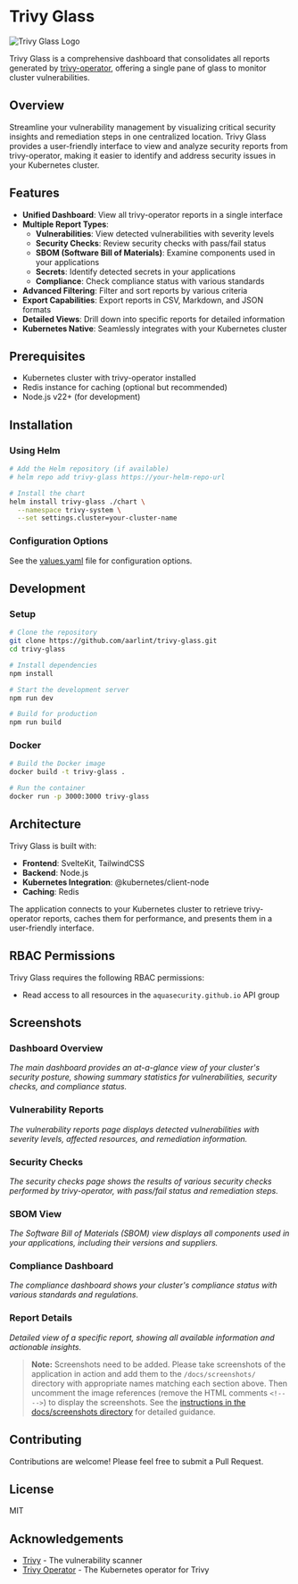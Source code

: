 # Trivy Glass

![Trivy Glass Logo](/static/trivyglass.png)

Trivy Glass is a comprehensive dashboard that consolidates all reports generated by [trivy-operator](https://github.com/aquasecurity/trivy-operator), offering a single pane of glass to monitor cluster vulnerabilities.

## Overview

Streamline your vulnerability management by visualizing critical security insights and remediation steps in one centralized location. Trivy Glass provides a user-friendly interface to view and analyze security reports from trivy-operator, making it easier to identify and address security issues in your Kubernetes cluster.

## Features

- **Unified Dashboard**: View all trivy-operator reports in a single interface
- **Multiple Report Types**:
  - **Vulnerabilities**: View detected vulnerabilities with severity levels
  - **Security Checks**: Review security checks with pass/fail status
  - **SBOM (Software Bill of Materials)**: Examine components used in your applications
  - **Secrets**: Identify detected secrets in your applications
  - **Compliance**: Check compliance status with various standards
- **Advanced Filtering**: Filter and sort reports by various criteria
- **Export Capabilities**: Export reports in CSV, Markdown, and JSON formats
- **Detailed Views**: Drill down into specific reports for detailed information
- **Kubernetes Native**: Seamlessly integrates with your Kubernetes cluster

## Prerequisites

- Kubernetes cluster with trivy-operator installed
- Redis instance for caching (optional but recommended)
- Node.js v22+ (for development)

## Installation

### Using Helm

```bash
# Add the Helm repository (if available)
# helm repo add trivy-glass https://your-helm-repo-url

# Install the chart
helm install trivy-glass ./chart \
  --namespace trivy-system \
  --set settings.cluster=your-cluster-name
```

### Configuration Options

See the [values.yaml](chart/values.yaml) file for configuration options.

## Development

### Setup

```bash
# Clone the repository
git clone https://github.com/aarlint/trivy-glass.git
cd trivy-glass

# Install dependencies
npm install

# Start the development server
npm run dev

# Build for production
npm run build
```

### Docker

```bash
# Build the Docker image
docker build -t trivy-glass .

# Run the container
docker run -p 3000:3000 trivy-glass
```

## Architecture

Trivy Glass is built with:

- **Frontend**: SvelteKit, TailwindCSS
- **Backend**: Node.js
- **Kubernetes Integration**: @kubernetes/client-node
- **Caching**: Redis

The application connects to your Kubernetes cluster to retrieve trivy-operator reports, caches them for performance, and presents them in a user-friendly interface.

## RBAC Permissions

Trivy Glass requires the following RBAC permissions:

- Read access to all resources in the `aquasecurity.github.io` API group

## Screenshots

### Dashboard Overview
<!-- ![Dashboard Overview](/docs/screenshots/dashboard-overview.png) -->
*The main dashboard provides an at-a-glance view of your cluster's security posture, showing summary statistics for vulnerabilities, security checks, and compliance status.*

### Vulnerability Reports
<!-- ![Vulnerability Reports](/docs/screenshots/vulnerability-reports.png) -->
*The vulnerability reports page displays detected vulnerabilities with severity levels, affected resources, and remediation information.*

### Security Checks
<!-- ![Security Checks](/docs/screenshots/security-checks.png) -->
*The security checks page shows the results of various security checks performed by trivy-operator, with pass/fail status and remediation steps.*

### SBOM View
<!-- ![SBOM View](/docs/screenshots/sbom-view.png) -->
*The Software Bill of Materials (SBOM) view displays all components used in your applications, including their versions and suppliers.*

### Compliance Dashboard
<!-- ![Compliance Dashboard](/docs/screenshots/compliance-dashboard.png) -->
*The compliance dashboard shows your cluster's compliance status with various standards and regulations.*

### Report Details
<!-- ![Report Details](/docs/screenshots/report-details.png) -->
*Detailed view of a specific report, showing all available information and actionable insights.*

> **Note:** Screenshots need to be added. Please take screenshots of the application in action and add them to the `/docs/screenshots/` directory with appropriate names matching each section above. Then uncomment the image references (remove the HTML comments `<!-- -->`) to display the screenshots. See the [instructions in the docs/screenshots directory](docs/screenshots/README.md) for detailed guidance.

## Contributing

Contributions are welcome! Please feel free to submit a Pull Request.

## License

MIT

## Acknowledgements

- [Trivy](https://github.com/aquasecurity/trivy) - The vulnerability scanner
- [Trivy Operator](https://github.com/aquasecurity/trivy-operator) - The Kubernetes operator for Trivy
